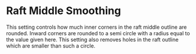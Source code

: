 Raft Middle Smoothing
====
This setting controls how much inner corners in the raft middle outline are rounded. Inward corners are rounded to a semi circle with a radius equal to the value given here. This setting also removes holes in the raft outline which are smaller than such a circle.